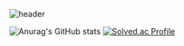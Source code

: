 ![header](https://capsule-render.vercel.app/api?type=Transparent&height=150&section=header&text=어서와라&fontColor=ffffff&fontSize=70&animation=fadeIn)

![Anurag's GitHub stats](https://github-readme-stats.vercel.app/api?username=028902&show_icons=true&theme=chartreuse-dark)
[![Solved.ac Profile](http://mazassumnida.wtf/api/v2/generate_badge?boj=conscience98)](https://solved.ac/conscience98/)
